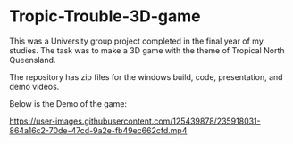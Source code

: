 # Tropic-Trouble-3D-game
This was a University group project completed in the final year of my studies.
The task was to make a 3D game with the theme of Tropical North Queensland.

The repository has zip files for the windows build, code, presentation, and demo videos.

Below is the Demo of the game:

https://user-images.githubusercontent.com/125439878/235918031-864a16c2-70de-47cd-9a2e-fb49ec662cfd.mp4
